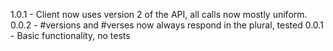 1.0.1 - Client now uses version 2 of the API, all calls now mostly uniform.
0.0.2 - #versions and #verses now always respond in the plural, tested
0.0.1 - Basic functionality, no tests
